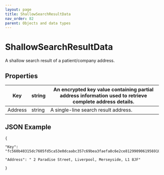 ```yaml
---
layout: page
title: ShallowSearchResultData
nav_order: 82
parent: Objects and data types
---
```


# ShallowSearchResultDataA shallow search result of a patient/company address.## Properties| Key | string | An encrypted key value containing partial address information used to retrieve complete address details. || --- | --- | --- || Address | string | A single-line search result address. |## JSON Example```{"Key": "fc560b40315dc7605fd5ca53e0dcaabc357c69bea3faefa8c6e2ce8129909061956910b77338ee2c2cdbb1c7c5f7c64bcf338d78bc148f81f6786152d3ef2987b3ab5b1e5588b1db7939bb5e0edffec4614c4511c4a7a0dfd9bc9077749482b152217c572b0f78552c75be542ffcea6446110af6da78213c1f71569f35abab7d65f82f382f8b8dc663c8e6a1405bf17c331d379f375ffbc6ec3ebc21a985a69355d10622db48eceb7f23b38c5037ed2315c3d858268baae1879f6f84b3b65586742086832ec398acdfd56680a72991d7bb38bbfd1fa61991aebf0bd1982dc06b","Address": " 2 Paradise Street, Liverpool, Merseyside, L1 8JF"}```###